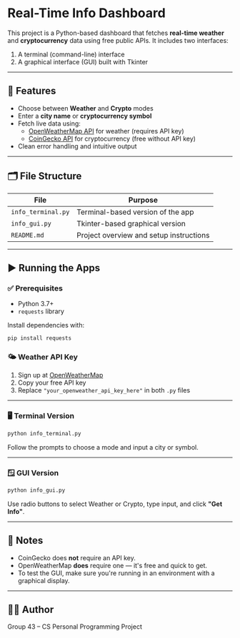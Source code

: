 # Real-Time Info Dashboard

This project is a Python-based dashboard that fetches **real-time weather** and **cryptocurrency** data using free public APIs. It includes two interfaces:
1. A terminal (command-line) interface
2. A graphical interface (GUI) built with Tkinter

---

## 🔧 Features

- Choose between **Weather** and **Crypto** modes
- Enter a **city name** or **cryptocurrency symbol**
- Fetch live data using:
  - [OpenWeatherMap API](https://openweathermap.org/api) for weather (requires API key)
  - [CoinGecko API](https://www.coingecko.com/en/api) for cryptocurrency (free without API key)
- Clean error handling and intuitive output

---

## 🗂 File Structure

| File            | Purpose                                    |
|-----------------|--------------------------------------------|
| `info_terminal.py` | Terminal-based version of the app          |
| `info_gui.py`       | Tkinter-based graphical version             |
| `README.md`         | Project overview and setup instructions     |

---

## ▶️ Running the Apps

### ✅ Prerequisites
- Python 3.7+
- `requests` library

Install dependencies with:

```bash
pip install requests
```

### 🌤 Weather API Key
1. Sign up at [OpenWeatherMap](https://openweathermap.org/)
2. Copy your free API key
3. Replace `"your_openweather_api_key_here"` in both `.py` files

---

### 🖥 Terminal Version

```bash
python info_terminal.py
```

Follow the prompts to choose a mode and input a city or symbol.

---

### 🪟 GUI Version

```bash
python info_gui.py
```

Use radio buttons to select Weather or Crypto, type input, and click **"Get Info"**.

---

## 📌 Notes

- CoinGecko does **not** require an API key.
- OpenWeatherMap **does** require one — it's free and quick to get.
- To test the GUI, make sure you're running in an environment with a graphical display.

---

## 👨‍💻 Author
Group 43 – CS Personal Programming Project

